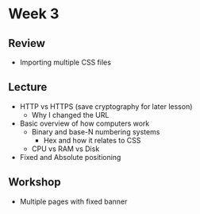 # Week 3

## Review

- Importing multiple CSS files

## Lecture

- HTTP vs HTTPS (save cryptography for later lesson)
  - Why I changed the URL
- Basic overview of how computers work
  - Binary and base-N numbering systems
    - Hex and how it relates to CSS
  - CPU vs RAM vs Disk
- Fixed and Absolute positioning

## Workshop

- Multiple pages with fixed banner

